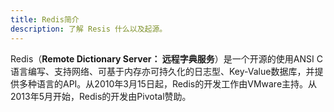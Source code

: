 ```yaml
---
title: Redis简介
description: 了解 Resis 什么以及起源。
---
```


Redis（**Remote Dictionary Server： 远程字典服务**）是一个开源的使用ANSI C语言编写、支持网络、可基于内存亦可持久化的日志型、Key-Value数据库，并提供多种语言的API。从2010年3月15日起，Redis的开发工作由VMware主持。从2013年5月开始，Redis的开发由Pivotal赞助。